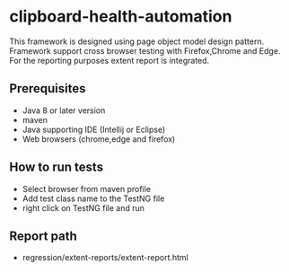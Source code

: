 # clipboard-health-automation
This framework is designed using page object model design pattern. Framework support cross browser testing with Firefox,Chrome and Edge. For the reporting purposes 
extent report is integrated. 

## Prerequisites
- Java 8 or later version
- maven
- Java supporting IDE (Intellij or Eclipse)
- Web browsers (chrome,edge and firefox)

## How to run tests
- Select browser from maven profile
- Add test class name to the TestNG file
- right click on TestNG file and run

## Report path
- regression/extent-reports/extent-report.html
